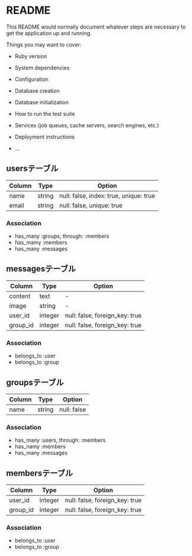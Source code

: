 # README

This README would normally document whatever steps are necessary to get the
application up and running.

Things you may want to cover:

* Ruby version

* System dependencies

* Configuration

* Database creation

* Database initialization

* How to run the test suite

* Services (job queues, cache servers, search engines, etc.)

* Deployment instructions

* ...


## usersテーブル

|Column|Type|Option|
|------|----|------|
|name|string|null: false, index: true, unique: true|
|email|string|null: false, unique: true|

### Association
- has_many :groups, through: :members
- has_mamy :members
- has_many :messages




## messagesテーブル

|Column|Type|Option|
|------|----|------|
|content|text|-|
|image|string|-|
|user_id|integer|null: false, foreign_key: true|
|group_id|integer|null: false, foreign_key: true|

### Association
- belongs_to :user
- belongs_to :group




## groupsテーブル

|Column|Type|Option|
|------|----|------|
|name|string|null: false|

### Association
- has_many :users, through: :members
- has_namy :members
- has_many :messages




## membersテーブル

|Column|Type|Option|
|------|----|------|
|user_id|integer|null: false, foreign_key: true|
|group_id|integer|null: false, foreign_key: true|

### Association
- belongs_to :user
- belongs_to :group


